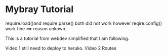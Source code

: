# Mybray Tutorial 
require.load()and require.parse() both did not work 
however reqire.config() work fine ==> reason unkown.

This is a tutorial from webdev simplified that I am following.

Video 1 still need to deploy to heruko.
Video 2 Routes